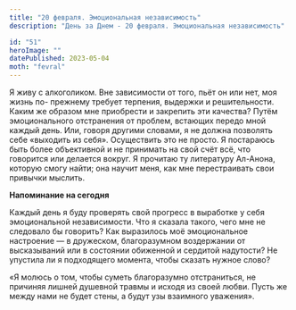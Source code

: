```yaml
---
title: "20 февраля. Эмоциональная независимость"
description: "День за Днем - 20 февраля. Эмоциональная независимость"

id: "51"
heroImage: ""
datePublished: 2023-05-04
moth: "fevral"
---
```


Я живу с алкоголиком. Вне зависимости от того, пьёт он или нет, моя жизнь по-
прежнему требует терпения, выдержки и решительности. Каким же образом мне
приобрести и закрепить эти качества? Путём эмоционального отстранения от
проблем, встающих передо мной каждый день. Или, говоря другими словами, я не
должна позволять себе «выходить из себя». Осуществить это не просто. Я
постараюсь быть более объективной и не принимать на свой счёт всё, что
говорится или делается вокруг. Я прочитаю ту литературу Ал-Анона, которую
смогу найти; она научит меня, как мне перестраивать свои привычки мыслить.

**Напоминание на сегодня**

Каждый день я буду проверять свой прогресс в выработке у себя эмоциональной
независимости. Что я сказала такого, чего мне не следовало бы говорить? Как
выразилось моё эмоциональное настроение — в дружеском, благоразумном
воздержании от высказываний или в состоянии обиженной и сердитой надутости? Не
упустила ли я подходящего момента, чтобы сказать нужное слово?

«Я молюсь о том, чтобы суметь благоразумно отстраниться, не причиняя лишней
душевной травмы и исходя из своей любви. Пусть же между нами не будет стены, а
будут узы взаимного уважения».
